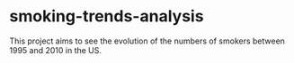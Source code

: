# smoking-trends-analysis
This project aims to see the evolution of the numbers of smokers between 1995 and 2010 in the US.
